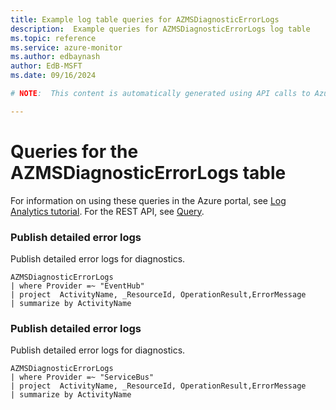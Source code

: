 ```yaml
---
title: Example log table queries for AZMSDiagnosticErrorLogs
description:  Example queries for AZMSDiagnosticErrorLogs log table
ms.topic: reference
ms.service: azure-monitor
ms.author: edbaynash
author: EdB-MSFT
ms.date: 09/16/2024

# NOTE:  This content is automatically generated using API calls to Azure. Any edits made on these files will be overwritten in the next run of the script. 

---
```


# Queries for the AZMSDiagnosticErrorLogs table

For information on using these queries in the Azure portal, see [Log Analytics tutorial](/azure/azure-monitor/logs/log-analytics-tutorial). For the REST API, see [Query](/rest/api/loganalytics/query).


### Publish detailed error logs  


Publish detailed error logs for diagnostics.  

```query
AZMSDiagnosticErrorLogs
| where Provider =~ "EventHub"
| project  ActivityName, _ResourceId, OperationResult,ErrorMessage
| summarize by ActivityName
```



### Publish detailed error logs  


Publish detailed error logs for diagnostics.  

```query
AZMSDiagnosticErrorLogs
| where Provider =~ "ServiceBus"
| project  ActivityName, _ResourceId, OperationResult,ErrorMessage
| summarize by ActivityName
```

